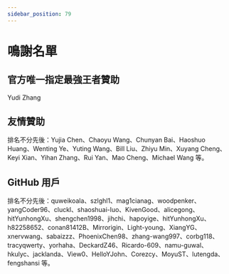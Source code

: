 ```yaml
---
sidebar_position: 79
---
```


# 鳴謝名單

## 官方唯一指定最強王者贊助
Yudi Zhang

## 友情贊助

排名不分先後：Yujia Chen、Chaoyu Wang、Chunyan Bai、Haoshuo Huang、Wenting Ye、Yuting Wang、Bill Liu、Zhiyu Min、Xuyang Cheng、Keyi Xian、Yihan Zhang、Rui Yan、Mao Cheng、Michael
Wang 等。

## GitHub 用戶

排名不分先後：quweikoala、szlghl1、mag1cianag、woodpenker、yangCoder96、cluckl、shaoshuai-luo、KivenGood、alicegong、hitYunhongXu、shengchen1998、jihchi、hapoyige、hitYunhongXu、h82258652、conan81412B、Mirrorigin、Light-young、XiangYG、xnervwang、sabaizzz、PhoenixChen98、zhang-wang997、corbg118、tracyqwerty、yorhaha、DeckardZ46、Ricardo-609、namu-guwal、hkulyc、jacklanda、View0、HelloYJohn、Corezcy、MoyuST、lutengda、fengshansi 等。